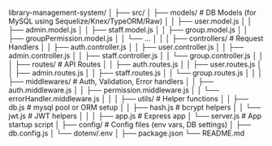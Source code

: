 library-management-system/
│
├── src/
│   ├── models/         # DB Models (for MySQL using Sequelize/Knex/TypeORM/Raw)
│   │   ├── user.model.js
│   │   ├── admin.model.js
│   │   ├── staff.model.js
│   │   ├── group.model.js
│   │   ├── groupPermission.model.js
│   │   └── ...
│   │
│   ├── controllers/    # Request Handlers
│   │   ├── auth.controller.js
│   │   ├── user.controller.js
│   │   ├── admin.controller.js
│   │   ├── staff.controller.js
│   │   └── group.controller.js
│   │
│   ├── routes/         # API Routes
│   │   ├── auth.routes.js
│   │   ├── user.routes.js
│   │   ├── admin.routes.js
│   │   ├── staff.routes.js
│   │   └── group.routes.js
│   │
│   ├── middlewares/    # Auth, Validation, Error handlers
│   │   ├── auth.middleware.js
│   │   ├── permission.middleware.js
│   │   └── errorHandler.middleware.js
│   │
│   ├── utils/          # Helper functions
│   │   ├── db.js       # mysql pool or ORM setup
│   │   ├── hash.js     # bcrypt helpers
│   │   └── jwt.js      # JWT helpers
│   │
│   ├── app.js          # Express app
│   └── server.js       # App startup script
│
├── config/             # Config files (env vars, DB settings)
│   ├── db.config.js
│   └── dotenv/.env
│
├── package.json
└── README.md
